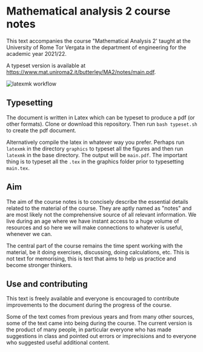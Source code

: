 # Mathematical analysis 2 course notes

This text accompanies the course "Mathematical Analysis 2' taught at the University of Rome Tor Vergata in the department of engineering for the academic year 2021/22.

A typeset version is available at https://www.mat.uniroma2.it/butterley/MA2/notes/main.pdf. 

![latexmk workflow](https://github.com/oliver-butterley/ma2/actions/workflows/latex.yml/badge.svg)


## Typesetting

The document is written in Latex which can be typeset to produce a pdf (or other formats). Clone or download this repository. Then run ``bash typeset.sh`` to create the pdf document. 

Alternatively compile the latex in whatever way you prefer. Perhaps run ``latexmk`` in the directory ``graphics`` to typeset all the figures and then run ``latexmk`` in the base directory. The output will be ``main.pdf``. The important thing is to typeset all the ``.tex`` in the graphics folder prior to typesetting ``main.tex``.

## Aim

The aim of the course notes is to concisely describe the essential details related to the material of the course.
They are aptly named as "notes" and are most likely not the comprehensive source of all relevant information.
We live during an age where we have instant access to a huge volume of resources and so here we will make connections to whatever is useful, whenever we can. 

The central part of the course remains the time spent working with the material, be it doing exercises, discussing, doing calculations, etc. This is not text for memorising, this is text that aims to help us practice and become stronger thinkers.

## Use and contributing

This text is freely available and everyone is encouraged to contribute improvements to the document during the progress of the course. 

Some of the text comes from previous years and from many other sources, some of the text came into being during the course. The current version is the product of many people, in particular everyone who has made suggestions in class and pointed out errors or imprecisions and to everyone who suggested useful additional content.
